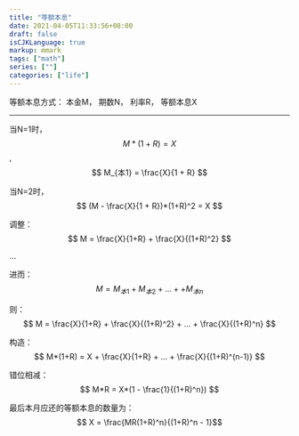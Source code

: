 ```yaml
---
title: "等额本息"
date: 2021-04-05T11:33:56+08:00
draft: false
isCJKLanguage: true
markup: mmark
tags: ["math"]
series: [""]
categories: ["life"]
---
```



等额本息方式： 本金M， 期数N， 利率R， 等额本息X

---

当N=1时，  $$ M*(1+R) = X $$ ,    $$ M_{本1} = \frac{X}{1 + R} $$

当N=2时， $$ (M - \frac{X}{1 + R})*(1+R)^2 = X $$ 

调整： $$ M = \frac{X}{1+R} + \frac{X}{(1+R)^2} $$

...

进而： $$ M = M_{本1} + M_{本2} + ... ++ M_{本n} $$

则： $$ M = \frac{X}{1+R} + \frac{X}{(1+R)^2}  + ... + \frac{X}{(1+R)^n}  $$

构造： $$ M*(1+R) = X + \frac{X}{1+R} + ... + \frac{X}{(1+R)^(n-1)} $$

错位相减： $$ M*R = X*(1 - \frac{1}{(1+R)^n}) $$

最后本月应还的等额本息的数量为： $$ X = \frac{MR(1+R)^n}{(1+R)^n - 1}$$
